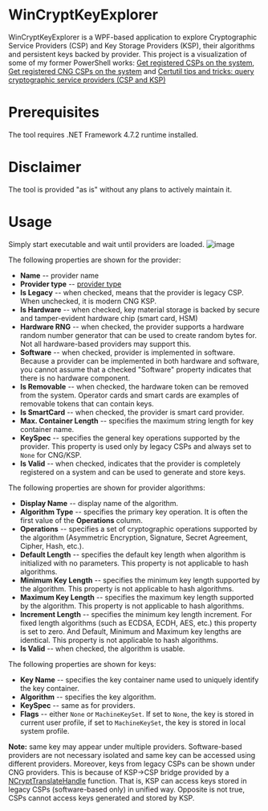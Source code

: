 # WinCryptKeyExplorer

WinCryptKeyExplorer is a WPF-based application to explore Cryptographic Service Providers (CSP) and Key Storage Providers (KSP), their algorithms and persistent keys backed by provider. This project is a visualization of some of my former PowerShell works: [Get registered CSPs on the system](https://www.sysadmins.lv/blog-en/get-registered-csps-on-the-system.aspx), [Get registered CNG CSPs on the system](https://www.sysadmins.lv/blog-en/get-registered-cng-csps-on-the-system.aspx) and [Certutil tips and tricks: query cryptographic service providers (CSP and KSP)](https://www.sysadmins.lv/blog-en/certutil-tips-and-tricks-query-cryptographic-service-providers-csp-and-ksp.aspx)

# Prerequisites
The tool requires .NET Framework 4.7.2 runtime installed.

# Disclaimer
The tool is provided "as is" without any plans to actively maintain it.

# Usage
Simply start executable and wait until providers are loaded.
![image](https://user-images.githubusercontent.com/6384119/192849475-42a72ad8-6d8d-4447-98ad-51ae829cbd0b.png)

The following properties are shown for the provider:
- **Name** -- provider name
- **Provider type** -- [provider type](https://learn.microsoft.com/en-us/windows/win32/seccrypto/cryptographic-provider-types)
- **Is Legacy** -- when checked, means that the provider is legacy CSP. When unchecked, it is modern CNG KSP.
- **Is Hardware** -- when checked, key material storage is backed by secure and tamper-evident hardware chip (smart card, HSM)
- **Hardware RNG** -- when checked, the provider supports a hardware random number generator that can be used to create random bytes for. Not all hardware-based providers may support this.
- **Software** -- when checked, provider is implemented in software. Because a provider can be implemented in both hardware and software, you cannot assume that a checked "Software" property indicates that there is no hardware component.
- **Is Removable** -- when checked, the hardware token can be removed from the system. Operator cards and smart cards are examples of removable tokens that can contain keys.
- **Is SmartCard** -- when checked, the provider is smart card provider.
- **Max. Container Length** -- specifies the maximum string length for key container name.
- **KeySpec** -- specifies the general key operations supported by the provider. This property is used only by legacy CSPs and always set to `None` for CNG/KSP.
- **Is Valid** -- when checked, indicates that the provider is completely registered on a system and can be used to generate and store keys.

The following properties are shown for provider algorithms:
- **Display Name** -- display name of the algorithm.
- **Algorithm Type** -- specifies the primary key operation. It is often the first value of the **Operations** column.
- **Operations** -- specifies a set of cryptographic operations supported by the algorithm (Asymmetric Encryption, Signature, Secret Agreement, Cipher, Hash, etc.).
- **Default Length** -- specifies the default key length when algorithm is initialized with no parameters. This property is not applicable to hash algorithms.
- **Minimum Key Length** -- specifies the minimum key length supported by the algorithm. This property is not applicable to hash algorithms.
- **Maximum Key Length** -- specifies the maximum key length supported by the algorithm. This property is not applicable to hash algorithms.
- **Increment Length** -- specifies the minimum key length increment. For fixed length algorithms (such as ECDSA, ECDH, AES, etc.) this property is set to zero. And Default, Minimum and Maximum key lengths are identical. This property is not applicable to hash algorithms.
- **Is Valid** -- when checked, the algorithm is usable.

The following properties are shown for keys:
- **Key Name** -- specifies the key container name used to uniquely identify the key container.
- **Algorithm** -- specifies the key algorithm.
- **KeySpec** -- same as for providers.
- **Flags** -- either `None` or `MachineKeySet`. If set to `None`, the key is stored in current user profile, if set to `MachineKeySet`, the key is stored in local system profile.

**Note:** same key may appear under multiple providers. Software-based providers are not necessary isolated and same key can be accessed using different providers. Moreover, keys from legacy CSPs can be shown under CNG providers. This is because of KSP->CSP bridge provided by a [NCryptTranslateHandle](https://docs.microsoft.com/en-us/windows/win32/api/ncrypt/nf-ncrypt-ncrypttranslatehandle) function. That is, KSP can access keys stored in legacy CSPs (software-based only) in unified way. Opposite is not true, CSPs cannot access keys generated and stored by KSP.
